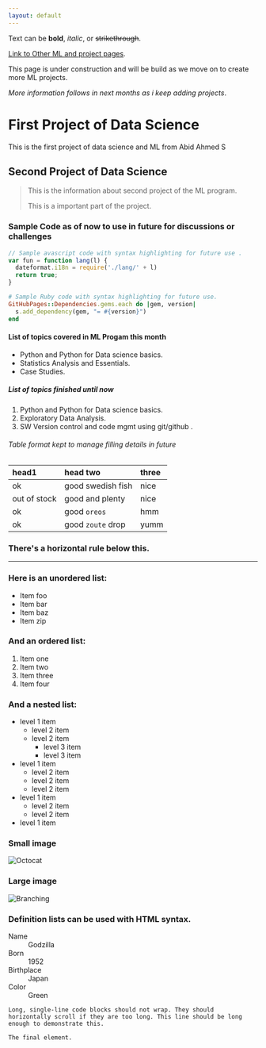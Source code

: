 ```yaml
---
layout: default
---
```


Text can be **bold**, _italic_, or ~~strikethrough~~.

[Link to Other ML and project pages](./another-page.html).

This page is under construction and will be build as we move on to create more ML projects.

_More information follows in next months as i keep adding projects_.

# First Project of Data Science

This is the first project of data science and ML from Abid Ahmed S

## Second Project of Data Science

> This is the information about second project of the ML program.
>
> This is a important part of the project.

### Sample Code as of now to use in future for discussions or challenges 

```js
// Sample avascript code with syntax highlighting for future use .
var fun = function lang(l) {
  dateformat.i18n = require('./lang/' + l)
  return true;
}
```

```ruby
# Sample Ruby code with syntax highlighting for future use.
GitHubPages::Dependencies.gems.each do |gem, version|
  s.add_dependency(gem, "= #{version}")
end
```

#### List of topics covered in ML Progam this month

*   Python and Python for Data science basics.
*   Statistics Analysis and Essentials.
*   Case Studies.

##### List of topics finished until now 

1.  Python and Python for Data science basics.
2.  Exploratory Data Analysis.
3.  SW Version control and code mgmt using git/github .

###### Table format kept to manage filling details in future

| head1        | head two          | three |
|:-------------|:------------------|:------|
| ok           | good swedish fish | nice  |
| out of stock | good and plenty   | nice  |
| ok           | good `oreos`      | hmm   |
| ok           | good `zoute` drop | yumm  |

### There's a horizontal rule below this.

* * *

### Here is an unordered list:

*   Item foo
*   Item bar
*   Item baz
*   Item zip

### And an ordered list:

1.  Item one
1.  Item two
1.  Item three
1.  Item four

### And a nested list:

- level 1 item
  - level 2 item
  - level 2 item
    - level 3 item
    - level 3 item
- level 1 item
  - level 2 item
  - level 2 item
  - level 2 item
- level 1 item
  - level 2 item
  - level 2 item
- level 1 item

### Small image

![Octocat](https://github.githubassets.com/images/icons/emoji/octocat.png)

### Large image

![Branching](https://guides.github.com/activities/hello-world/branching.png)


### Definition lists can be used with HTML syntax.

<dl>
<dt>Name</dt>
<dd>Godzilla</dd>
<dt>Born</dt>
<dd>1952</dd>
<dt>Birthplace</dt>
<dd>Japan</dd>
<dt>Color</dt>
<dd>Green</dd>
</dl>

```
Long, single-line code blocks should not wrap. They should horizontally scroll if they are too long. This line should be long enough to demonstrate this.
```

```
The final element.
```
